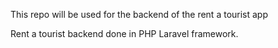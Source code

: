 This repo will be used for the backend of the rent a tourist app

Rent a tourist backend done in PHP Laravel framework.